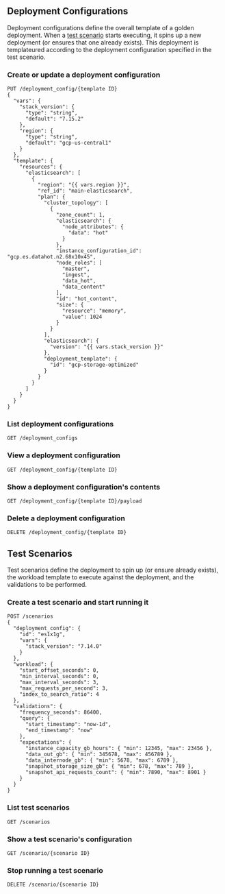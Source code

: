 ## Deployment Configurations

Deployment configurations define the overall template
of a golden deployment. When a [test scenario](#Test_Scenarios) starts
executing, it spins up a new deployment (or ensures that one already exists).
This deployment is templateured according to the deployment configuration specified
in the test scenario.

### Create or update a deployment configuration
```
PUT /deployment_config/{template ID}
{
  "vars": {
    "stack_version": {
      "type": "string",
      "default": "7.15.2"
    },
    "region": {
      "type": "string",
      "default": "gcp-us-central1"
    }
  },
  "template": {
    "resources": {
      "elasticsearch": [
        {
          "region": "{{ vars.region }}",
          "ref_id": "main-elasticsearch",
          "plan": {
            "cluster_topology": [
              {
                "zone_count": 1,
                "elasticsearch": {
                  "node_attributes": {
                    "data": "hot"
                  }
                },
                "instance_configuration_id": "gcp.es.datahot.n2.68x10x45",
                "node_roles": [
                  "master",
                  "ingest",
                  "data_hot",
                  "data_content"
                ],
                "id": "hot_content",
                "size": {
                  "resource": "memory",
                  "value": 1024
                }
              }
            ],
            "elasticsearch": {
              "version": "{{ vars.stack_version }}"
            },
            "deployment_template": {
              "id": "gcp-storage-optimized"
            }
          }
        }
      ]
    }
  }
}
```

### List deployment configurations
```
GET /deployment_configs
```

### View a deployment configuration
```
GET /deployment_config/{template ID}
```

### Show a deployment configuration's contents
```
GET /deployment_config/{template ID}/payload
```

### Delete a deployment configuration
```
DELETE /deployment_config/{template ID}
```

## Test Scenarios

Test scenarios define the deployment to spin up (or ensure already exists),
the workload template to execute against the deployment, and the validations to be performed.

### Create a test scenario and start running it
```
POST /scenarios
{
  "deployment_config": {
    "id": "es1x1g",
    "vars": {
      "stack_version": "7.14.0"
    }
  },
  "workload": {
    "start_offset_seconds": 0,
    "min_interval_seconds": 0,
    "max_interval_seconds": 3,
    "max_requests_per_second": 3,
    "index_to_search_ratio": 4
  },
  "validations": {
    "frequency_seconds": 86400,
    "query": {
      "start_timestamp": "now-1d",
      "end_timestamp": "now"
    },
    "expectations": {
      "instance_capacity_gb_hours": { "min": 12345, "max": 23456 },
      "data_out_gb": { "min": 345678, "max": 456789 },
      "data_internode_gb": { "min": 5678, "max": 6789 },
      "snapshot_storage_size_gb": { "min": 678, "max": 789 },
      "snapshot_api_requests_count": { "min": 7890, "max": 8901 }
    } 
  }
}
```

### List test scenarios
```
GET /scenarios
```

### Show a test scenario's configuration
```
GET /scenario/{scenario ID}
```

### Stop running a test scenario
```
DELETE /scenario/{scenario ID} 
```

